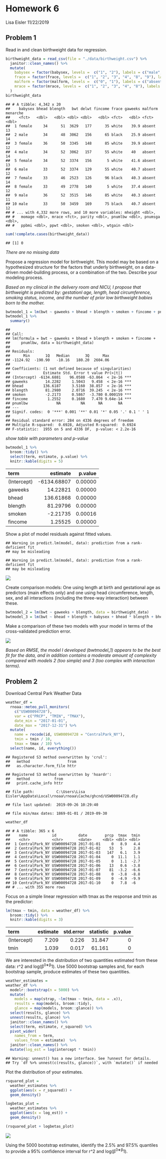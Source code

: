 Homework 6
================
Lisa Eisler
11/22/2019

## Problem 1

Read in and clean birthweight data for regression.

``` r
birthweight_data = read_csv(file = "./data/birthweight.csv") %>% 
  janitor::clean_names() %>%
  mutate(
    babysex = factor(babysex, levels =  c("1", "2"), labels = c("male", "female")),
    frace = factor(frace, levels =  c("1", "2", "3", "4", "8", "9"), labels = c("white", "black", "asian", "puerto rican", "other", "unknown")),
    malform = factor(malform, levels =  c("0", "1"), labels = c("absent", "present")),
    mrace = factor(mrace, levels =  c("1", "2", "3", "4", "8"), labels = c("white", "black", "asian", "puerto rican", "other"))
  )
birthweight_data
```

    ## # A tibble: 4,342 x 20
    ##    babysex bhead blength   bwt delwt fincome frace gaweeks malform menarche
    ##    <fct>   <dbl>   <dbl> <dbl> <dbl>   <dbl> <fct>   <dbl> <fct>      <dbl>
    ##  1 female     34      51  3629   177      35 white    39.9 absent        13
    ##  2 male       34      48  3062   156      65 black    25.9 absent        14
    ##  3 female     36      50  3345   148      85 white    39.9 absent        12
    ##  4 male       34      52  3062   157      55 white    40   absent        14
    ##  5 female     34      52  3374   156       5 white    41.6 absent        13
    ##  6 male       33      52  3374   129      55 white    40.7 absent        12
    ##  7 female     33      46  2523   126      96 black    40.3 absent        14
    ##  8 female     33      49  2778   140       5 white    37.4 absent        12
    ##  9 male       36      52  3515   146      85 white    40.3 absent        11
    ## 10 male       33      50  3459   169      75 black    40.7 absent        12
    ## # ... with 4,332 more rows, and 10 more variables: mheight <dbl>,
    ## #   momage <dbl>, mrace <fct>, parity <dbl>, pnumlbw <dbl>, pnumsga <dbl>,
    ## #   ppbmi <dbl>, ppwt <dbl>, smoken <dbl>, wtgain <dbl>

``` r
sum(!complete.cases(birthweight_data))
```

    ## [1] 0

*There are no missing data*

Propose a regression model for birthweight. This model may be based on a
hypothesized structure for the factors that underly birthweight, on a
data-driven model-building process, or a combination of the two.
Describe your modeling process.

*Based on my clinical in the delivery room and NICU, I propose that
birthweight is predicted by: gestationl age, length, head circumference,
smoking status, income, and the number of prior low birthweight babies
born to the mother.*

``` r
bwtmodel_1 = lm(bwt ~ gaweeks + bhead + blength + smoken + fincome + pnumlbw, data = birthweight_data)
bwtmodel_1 %>%
  summary()
```

    ## 
    ## Call:
    ## lm(formula = bwt ~ gaweeks + bhead + blength + smoken + fincome + 
    ##     pnumlbw, data = birthweight_data)
    ## 
    ## Residuals:
    ##      Min       1Q   Median       3Q      Max 
    ## -1124.92  -190.90   -10.16   180.20  2604.06 
    ## 
    ## Coefficients: (1 not defined because of singularities)
    ##               Estimate Std. Error t value Pr(>|t|)    
    ## (Intercept) -6134.6881    96.0588 -63.864  < 2e-16 ***
    ## gaweeks        14.2282     1.5043   9.458  < 2e-16 ***
    ## bhead         136.6187     3.5160  38.857  < 2e-16 ***
    ## blength        81.2980     2.0716  39.245  < 2e-16 ***
    ## smoken         -2.2173     0.5867  -3.780 0.000159 ***
    ## fincome         1.2552     0.1680   7.470 9.64e-14 ***
    ## pnumlbw             NA         NA      NA       NA    
    ## ---
    ## Signif. codes:  0 '***' 0.001 '**' 0.01 '*' 0.05 '.' 0.1 ' ' 1
    ## 
    ## Residual standard error: 284 on 4336 degrees of freedom
    ## Multiple R-squared:  0.6928, Adjusted R-squared:  0.6924 
    ## F-statistic:  1955 on 5 and 4336 DF,  p-value: < 2.2e-16

*show table with parameters and p-value*

``` r
bwtmodel_1 %>%
  broom::tidy() %>% 
  select(term, estimate, p.value) %>% 
  knitr::kable(digits = 5)
```

| term        |     estimate | p.value |
| :---------- | -----------: | ------: |
| (Intercept) | \-6134.68807 | 0.00000 |
| gaweeks     |     14.22821 | 0.00000 |
| bhead       |    136.61868 | 0.00000 |
| blength     |     81.29796 | 0.00000 |
| smoken      |    \-2.21735 | 0.00016 |
| fincome     |      1.25525 | 0.00000 |

Show a plot of model residuals against fitted values.

    ## Warning in predict.lm(model, data): prediction from a rank-deficient fit
    ## may be misleading
    
    ## Warning in predict.lm(model, data): prediction from a rank-deficient fit
    ## may be misleading

![](p8105_hw6_ldl2113_files/figure-gfm/unnamed-chunk-5-1.png)<!-- -->

Create comparison models: One using length at birth and gestational age
as predictors (main effects only) and one using head circumference,
length, sex, and all interactions (including the three-way interaction)
between these.

``` r
bwtmodel_2 = lm(bwt ~ gaweeks + blength, data = birthweight_data) 
bwtmodel_3 = lm(bwt ~ bhead + blength + babysex + bhead * blength + bhead * babysex + blength * babysex + bhead * blength * babysex, data = birthweight_data)
```

Make a comparison of these two models with your model in terms of the
cross-validated prediction error.

![](p8105_hw6_ldl2113_files/figure-gfm/unnamed-chunk-7-1.png)<!-- -->

*Based on RMSE, the model I developed (bwtmodel\_1) appears to be the
best fit for the data, and in addition contains a moderate amount of
complexity compared with models 2 (too simple) and 3 (too complex with
interaction terms).*

## Problem 2

Download Central Park Weather Data

``` r
weather_df = 
  rnoaa::meteo_pull_monitors(
    c("USW00094728"),
    var = c("PRCP", "TMIN", "TMAX"), 
    date_min = "2017-01-01",
    date_max = "2017-12-31") %>%
  mutate(
    name = recode(id, USW00094728 = "CentralPark_NY"),
    tmin = tmin / 10,
    tmax = tmax / 10) %>%
  select(name, id, everything())
```

    ## Registered S3 method overwritten by 'crul':
    ##   method                 from
    ##   as.character.form_file httr

    ## Registered S3 method overwritten by 'hoardr':
    ##   method           from
    ##   print.cache_info httr

    ## file path:          C:\Users\Lisa Eisler\AppData\Local\rnoaa\rnoaa\Cache/ghcnd/USW00094728.dly

    ## file last updated:  2019-09-26 10:29:40

    ## file min/max dates: 1869-01-01 / 2019-09-30

``` r
weather_df
```

    ## # A tibble: 365 x 6
    ##    name           id          date        prcp  tmax  tmin
    ##    <chr>          <chr>       <date>     <dbl> <dbl> <dbl>
    ##  1 CentralPark_NY USW00094728 2017-01-01     0   8.9   4.4
    ##  2 CentralPark_NY USW00094728 2017-01-02    53   5     2.8
    ##  3 CentralPark_NY USW00094728 2017-01-03   147   6.1   3.9
    ##  4 CentralPark_NY USW00094728 2017-01-04     0  11.1   1.1
    ##  5 CentralPark_NY USW00094728 2017-01-05     0   1.1  -2.7
    ##  6 CentralPark_NY USW00094728 2017-01-06    13   0.6  -3.8
    ##  7 CentralPark_NY USW00094728 2017-01-07    81  -3.2  -6.6
    ##  8 CentralPark_NY USW00094728 2017-01-08     0  -3.8  -8.8
    ##  9 CentralPark_NY USW00094728 2017-01-09     0  -4.9  -9.9
    ## 10 CentralPark_NY USW00094728 2017-01-10     0   7.8  -6  
    ## # ... with 355 more rows

Focus on a simple linear regression with tmax as the response and tmin
as the predictor:

``` r
lm(tmax ~ tmin, data = weather_df) %>% 
  broom::tidy() %>% 
  knitr::kable(digits = 3)
```

| term        | estimate | std.error | statistic | p.value |
| :---------- | -------: | --------: | --------: | ------: |
| (Intercept) |    7.209 |     0.226 |    31.847 |       0 |
| tmin        |    1.039 |     0.017 |    61.161 |       0 |

We are interested in the distribution of two quantities estimated from
these data: r^2 and log(β<sup>0∗β</sup>1). Use 5000 bootstrap samples
and, for each bootstrap sample, produce estimates of these two
quantities.

``` r
weather_estimates =
weather_df %>% 
  modelr::bootstrap(n = 5000) %>% 
  mutate(
    models = map(strap, ~lm(tmax ~ tmin, data = .x)),
    results = map(models, broom::tidy), 
    glance = map(models, broom::glance)) %>% 
  select(results, glance) %>% 
  unnest(results, glance) %>% 
  janitor::clean_names() %>% 
  select(term, estimate, r_squared) %>% 
  pivot_wider(
    names_from = term, 
    values_from = estimate)  %>% 
  janitor::clean_names() %>% 
  mutate(log_est = log(intercept * tmin)) 
```

    ## Warning: unnest() has a new interface. See ?unnest for details.
    ## Try `df %>% unnest(c(results, glance))`, with `mutate()` if needed

Plot the distribution of your estimates.

``` r
rsquared_plot = 
  weather_estimates %>% 
  ggplot(aes(x = r_squared)) +
  geom_density()

logbetas_plot = 
  weather_estimates %>% 
  ggplot(aes(x = log_est)) +
  geom_density()

(rsquared_plot + logbetas_plot)
```

![](p8105_hw6_ldl2113_files/figure-gfm/unnamed-chunk-11-1.png)<!-- -->

Using the 5000 bootstrap estimates, identify the 2.5% and 97.5%
quantiles to provide a 95% confidence interval for r^2 and
log(β<sup>0∗β</sup>1).
